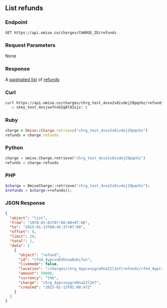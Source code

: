 ## List refunds

### Endpoint

```
GET https://api.omise.co/charges/CHARGE_ID/refunds
```

### Request Parameters

None

### Response

A [paginated list](/api/pagination) of [refunds](/api/refunds#the-refund-object)

### Curl

```sh
curl https://api.omise.co/charges/chrg_test_4xso2s8ivdej29pqnhz/refunds \
  -u skey_test_4xsjvwfnvb2g0l81sjz: \
```

### Ruby

```ruby
charge = Omise::Charge.retrieve("chrg_test_4xso2s8ivdej29pqnhz")
refunds = charge.refunds
```

### Python

```python
charge = omise.Charge.retrieve("chrg_test_4xso2s8ivdej29pqnhz")
refunds = charge.refunds
```

### PHP

```php
$charge = OmiseCharge::retrieve("chrg_test_4xso2s8ivdej29pqnhz");
$refunds = $charge->refunds();
```

### JSON Response

```json
{
  "object": "list",
  "from": "1970-01-01T07:00:00+07:00",
  "to": "2015-01-13T08:45:37+07:00",
  "offset": 0,
  "limit": 20,
  "total": 1,
  "data": [
    {
      "object": "refund",
      "id": "rfnd_4ypcvo03ktuw0uki7un",
      "livemode": false,
      "location": "/charges/chrg_4ypcvnygrw9na22l2e7/refunds/rfnd_4ypcvo03ktuw0uki7un",
      "amount": 50000,
      "currency": "thb",
      "charge": "chrg_4ypcvnygrw9na22l2e7",
      "created": "2015-01-13T01:00:47Z"
    }
  ]
}

```
